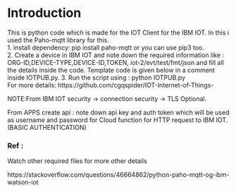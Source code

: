 <h1>Introduction</h1>
This is python code which is made for the IOT Client for the IBM IOT. In this i used the Paho-mqtt library for this.
<br>
1. install dependency: pip install paho-mqtt or you can use pip3 too.<br>
2. Create a device in IBM IOT and note down the required information like : ORG-ID,DEVICE-TYPE,DEVICE-ID,TOKEN, iot-2/evt/test/fmt/json and fill all the details inside the code. Template code is given below in a comment inside IOTPUB.py.
3. Run the script using :  python IOTPUB.py
<br/>
For more details: https://github.com/cgqspider/IOT-Internet-of-Things-
 
<br />

<p>NOTE:From IBM IOT security -> connection security -> TLS Optional.</p>
<p>From APPS create api : note down api key and auth token which will be used as username and password for Cloud function for HTTP request to IBM IOT. (BASIC AUTHENTICATION)</p>


<h3>Ref :</h3>
<p>Watch other required files for more other details<p>
https://stackoverflow.com/questions/46664862/python-paho-mqtt-og-ibm-watson-iot
